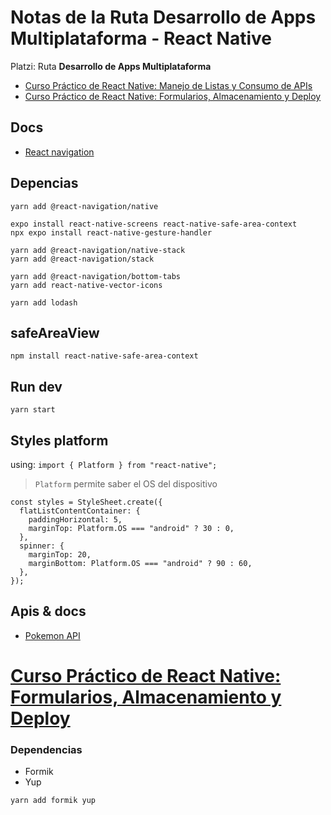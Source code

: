 # Notas de la Ruta Desarrollo de Apps Multiplataforma - React Native

Platzi: Ruta **Desarrollo de Apps Multiplataforma**

- [Curso Práctico de React Native: Manejo de Listas y Consumo de APIs](https://platzi.com/cursos/react-native-listas-apis/)
- [Curso Práctico de React Native: Formularios, Almacenamiento y Deploy](https://platzi.com/cursos/react-native-formularios-almacenamiento/)

## Docs

- [React navigation](https://reactnavigation.org/docs/getting-started)

## Depencias

```
yarn add @react-navigation/native

expo install react-native-screens react-native-safe-area-context
npx expo install react-native-gesture-handler

yarn add @react-navigation/native-stack
yarn add @react-navigation/stack

yarn add @react-navigation/bottom-tabs
yarn add react-native-vector-icons

yarn add lodash
```

## safeAreaView

```
npm install react-native-safe-area-context
```

## Run dev

```
yarn start
```

## Styles platform

using: `import { Platform } from "react-native";`

> `Platform` permite saber el OS del dispositivo

```
const styles = StyleSheet.create({
  flatListContentContainer: {
    paddingHorizontal: 5,
    marginTop: Platform.OS === "android" ? 30 : 0,
  },
  spinner: {
    marginTop: 20,
    marginBottom: Platform.OS === "android" ? 90 : 60,
  },
});

```

## Apis & docs

- [Pokemon API](https://pokeapi.co/)

# [Curso Práctico de React Native: Formularios, Almacenamiento y Deploy](https://platzi.com/cursos/react-native-formularios-almacenamiento/)

### Dependencias
- Formik
- Yup
```
yarn add formik yup
```